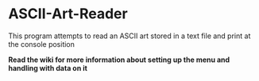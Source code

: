 # ASCII-Art-Reader
This program attempts to read an ASCII art stored in a text file and print at the console position

**Read the wiki for more information about setting up the menu and handling with data on it**
